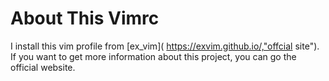 # About This Vimrc

I install this vim profile from [ex_vim]( https://exvim.github.io/,"offcial site"). If you want to get more
information about this project, you can go the official website.


